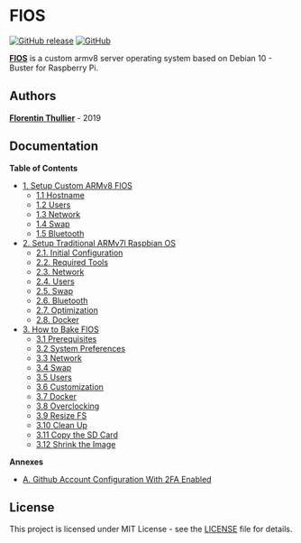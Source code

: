 # FlOS

[![GitHub release](https://img.shields.io/github/release/FlorentinTh/FlOS.svg?style=flat-square)](https://github.com/FlorentinTh/FlOS/releases) [![GitHub](https://img.shields.io/github/license/FlorentinTh/FlOS.svg?style=flat-square)](https://github.com/FlorentinTh/FlOS/blob/master/LICENSE)

[**FlOS**](https://github.com/FlorentinTh/FlOS) is a custom armv8 server operating system based on Debian 10 - Buster for Raspberry Pi.

## Authors

[**Florentin Thullier**](https://github.com/FlorentinTh) - 2019

## Documentation

**Table of Contents**

* [1. Setup Custom ARMv8 FlOS](docs/00-setup-flos.md)
  * [1.1 Hostname](docs/00-setup-flos.md#hostname)
  * [1.2 Users](docs/00-setup-flos.md#users)
  * [1.3 Network](docs/00-setup-flos.md#network)
  * [1.4 Swap](docs/00-setup-flos.md#swap)
  * [1.5 Bluetooth](docs/00-setup-flos.md#bluetooth)
* [2. Setup Traditional ARMv7l Raspbian OS](docs/10-setup-raspbian.md)
  * [2.1. Initial Configuration](docs/10-setup-raspbian.md#initial-configuration)
  * [2.2. Required Tools](docs/10-setup-raspbian.md#required-tools)
  * [2.3. Network](docs/10-setup-raspbian.md#network)
  * [2.4. Users](docs/10-setup-raspbian.md#users)
  * [2.5. Swap](docs/10-setup-raspbian.md#swap)
  * [2.6. Bluetooth](docs/10-setup-raspbian.md#bluetooth)
  * [2.7. Optimization](docs/10-setup-raspbian.md#optimization)
  * [2.8. Docker](docs/10-setup-raspbian.md#docker)
* [3. How to Bake FlOS](docs/50-bake-FlOS.md)
  * [3.1 Prerequisites](docs/50-bake-FlOS.md#prerequisites)
  * [3.2 System Preferences](docs/50-bake-FlOS.md#system-preferences)
  * [3.3 Network](docs/50-bake-FlOS.md#network)
  * [3.4 Swap](docs/50-bake-FlOS.md#swap)
  * [3.5 Users](docs/50-bake-FlOS.md#users)
  * [3.6 Customization](docs/50-bake-FlOS.md#customization)
  * [3.7 Docker](docs/50-bake-FlOS.md#docker)
  * [3.8 Overclocking](docs/50-bake-FlOS.md#overclocking)
  * [3.9 Resize FS](docs/50-bake-FlOS.md#resize-fs)
  * [3.10 Clean Up](docs/50-bake-FlOS.md#clean-up)
  * [3.11 Copy the SD Card](docs/50-bake-FlOS.md#copy-the-sd-card)
  * [3.12 Shrink the Image](docs/50-bake-FlOS.md#shrink-the-image)

**Annexes**

* [A. Github Account Configuration With 2FA Enabled](docs/90-github-2fa.md)

## License

This project is licensed under MIT License - see the [LICENSE](LICENSE) file for details.
